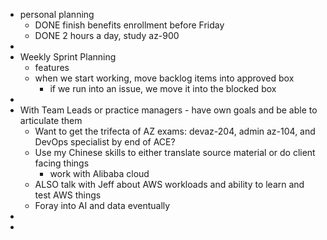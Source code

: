 - personal planning
	- DONE finish benefits enrollment before Friday
	- DONE 2 hours a day, study az-900
-
- Weekly Sprint Planning
	- features
	- when we start working, move backlog items into approved box
		- if we run into an issue, we move it into the blocked box
-
- With Team Leads or practice managers - have own goals and be able to articulate them
	- Want to get the trifecta of AZ exams: devaz-204, admin az-104, and DevOps specialist by end of ACE?
	- Use my Chinese skills to either translate source material or do client facing things
		- work with Alibaba cloud
	- ALSO talk with Jeff about AWS workloads and ability to learn and test AWS things
	- Foray into AI and data eventually
-
-